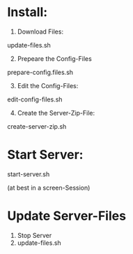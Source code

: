 # Install:

1) Download Files:

update-files.sh

2) Prepeare the Config-Files

prepare-config.files.sh  

3) Edit the Config-Files:

edit-config-files.sh  

4) Create the Server-Zip-File:

create-server-zip.sh  

# Start Server:

start-server.sh  

(at best in a screen-Session)

# Update Server-Files

1) Stop Server
2) update-files.sh



